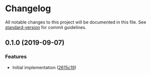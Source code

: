 # Changelog

All notable changes to this project will be documented in this file. See [standard-version](https://github.com/conventional-changelog/standard-version) for commit guidelines.

## 0.1.0 (2019-09-07)


### Features

* Initial implementation ([2615c19](https://github.com/cfware/ncu-walk/commit/2615c19))

